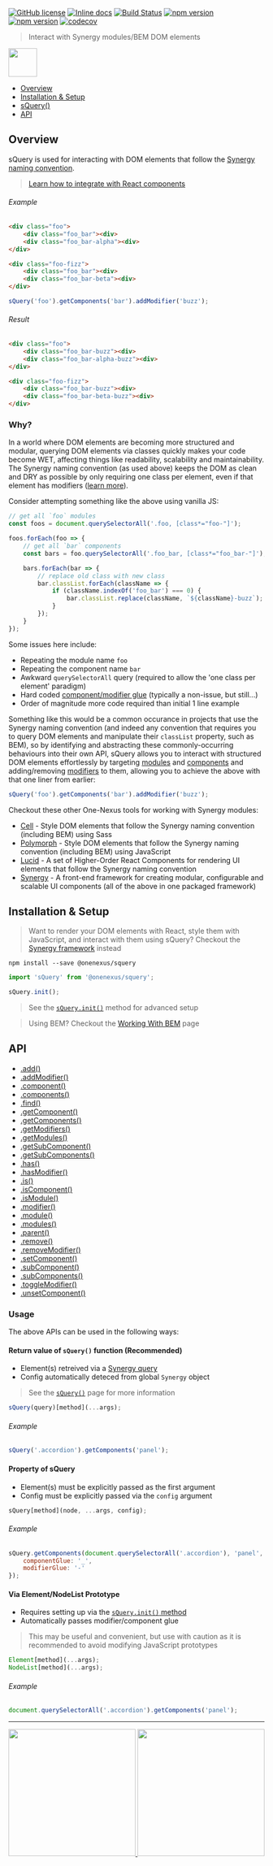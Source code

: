 [![GitHub license](https://img.shields.io/badge/license-MIT-blue.svg)](https://github.com/One-Nexus/sQuery/blob/master/LICENSE)
[![Inline docs](http://inch-ci.org/github/One-Nexus/sQuery.svg?branch=master)](http://inch-ci.org/github/One-Nexus/sQuery)
[![Build Status](https://travis-ci.com/One-Nexus/sQuery.svg?branch=master)](https://travis-ci.com/One-Nexus/sQuery)
[![npm version](https://badge.fury.io/js/%40onenexus%2Fsquery.svg)](https://www.npmjs.com/package/@onenexus/squery)
[![npm version](https://img.shields.io/npm/dm/@onenexus/squery.svg)](https://www.npmjs.com/package/@onenexus/squery)
[![codecov](https://codecov.io/gh/One-Nexus/sQuery/branch/master/graph/badge.svg)](https://codecov.io/gh/One-Nexus/sQuery)

> Interact with Synergy modules/BEM DOM elements

<img height="56px" src="http://www.onenexus.io/squery/images/squery-logo.png?v=2" />

* [Overview](#overview)
* [Installation & Setup](#installation--setup)
* [sQuery()](https://github.com/One-Nexus/sQuery/wiki/sQuery())
* [API](#api)

## Overview

sQuery is used for interacting with DOM elements that follow the [Synergy naming convention](https://github.com/One-Nexus/Synergy-Front-End-Guides/wiki/Synergy-Values#synergy-naming-convention).

> [Learn how to integrate with React components](https://github.com/One-Nexus/Lucid/wiki/Interactions#adding-an-interaction)

###### Example

```html
<div class="foo">
    <div class="foo_bar"><div>
    <div class="foo_bar-alpha"><div>
</div>

<div class="foo-fizz">
    <div class="foo_bar"><div>
    <div class="foo_bar-beta"><div>
</div>
```

```js
sQuery('foo').getComponents('bar').addModifier('buzz');
```

###### Result

```html
<div class="foo">
    <div class="foo_bar-buzz"><div>
    <div class="foo_bar-alpha-buzz"><div>
</div>

<div class="foo-fizz">
    <div class="foo_bar-buzz"><div>
    <div class="foo_bar-beta-buzz"><div>
</div>
```

### Why?

In a world where DOM elements are becoming more structured and modular, querying DOM elements via classes quickly makes your code become WET, affecting things like readability, scalability and maintainability. The Synergy naming convention (as used above) keeps the DOM as clean and DRY as possible by only requiring one class per element, even if that element has modifiers ([learn more](https://github.com/One-Nexus/Synergy-Front-End-Guides/wiki/Synergy-Values#3-naming-convention)).

Consider attempting something like the above using vanilla JS:

```js
// get all `foo` modules
const foos = document.querySelectorAll('.foo, [class*="foo-"]');

foos.forEach(foo => {
    // get all `bar` components
    const bars = foo.querySelectorAll('.foo_bar, [class*="foo_bar-"]');

    bars.forEach(bar => {
        // replace old class with new class
        bar.classList.forEach(className => {
            if (className.indexOf('foo_bar') === 0) {
                bar.classList.replace(className, `${className}-buzz`);
            }
        });
    }
});
```

Some issues here include:

* Repeating the module name `foo`
* Repeating the component name `bar`
* Awkward `querySelectorAll` query (required to allow the 'one class per element' paradigm)
* Hard coded [component/modifier glue](https://github.com/One-Nexus/sQuery/wiki/config#componentgluemodifierglue) (typically a non-issue, but still...)
* Order of magnitude more code required than initial 1 line example

Something like this would be a common occurance in projects that use the Synergy naming convention (and indeed any convention that requires you to query DOM elements and manipulate their `classList` property, such as BEM), so by identifying and abstracting these commonly-occurring behaviours into their own API, sQuery allows you to interact with structured DOM elements effortlessly by targeting [modules](https://github.com/One-Nexus/Synergy/wiki/Modules,-Components-and-Modifiers#modules) and [components](https://github.com/One-Nexus/Synergy/wiki/Modules,-Components-and-Modifiers#components) and adding/removing [modifiers](https://github.com/One-Nexus/Synergy/wiki/Modules,-Components-and-Modifiers#modifiers) to them, allowing you to achieve the above with that one liner from earlier:

```js
sQuery('foo').getComponents('bar').addModifier('buzz');
```

Checkout these other One-Nexus tools for working with Synergy modules:

* [Cell](https://github.com/One-Nexus/Cell) - Style DOM elements that follow the Synergy naming convention (including BEM) using Sass
* [Polymorph](https://github.com/One-Nexus/Polymorph) - Style DOM elements that follow the Synergy naming convention (including BEM) using JavaScript
* [Lucid](https://github.com/One-Nexus/Lucid) - A set of Higher-Order React Components for rendering UI elements that follow the Synergy naming convention
* [Synergy](https://github.com/One-Nexus/Synergy) - A front-end framework for creating modular, configurable and scalable UI components (all of the above in one packaged framework)

## Installation & Setup

> Want to render your DOM elements with React, style them with JavaScript, and interact with them using sQuery? Checkout the [Synergy framework](https://github.com/One-Nexus/Synergy) instead

```
npm install --save @onenexus/squery
```

```jsx
import 'sQuery' from '@onenexus/squery';

sQuery.init(); 
```

> See the [`sQuery.init()`](https://github.com/One-Nexus/sQuery/wiki/.init()) method for advanced setup

> Using BEM? Checkout the [Working With BEM](https://github.com/One-Nexus/sQuery/wiki/Working-With-BEM) page

## API

* [.add()](https://github.com/One-Nexus/sQuery/wiki/.addModifier())
* [.addModifier()](https://github.com/One-Nexus/sQuery/wiki/.addModifier())
* [.component()](https://github.com/One-Nexus/sQuery/wiki/.component())
* [.components()](https://github.com/One-Nexus/sQuery/wiki/.component())
* [.find()](https://github.com/One-Nexus/sQuery/wiki/.find())
* [.getComponent()](https://github.com/One-Nexus/sQuery/wiki/.getComponent())
* [.getComponents()](https://github.com/One-Nexus/sQuery/wiki/.getComponents())
* [.getModifiers()](https://github.com/One-Nexus/sQuery/wiki/.getModifiers())
* [.getModules()](https://github.com/One-Nexus/sQuery/wiki/.getModules())
* [.getSubComponent()](https://github.com/One-Nexus/sQuery/wiki/.getSubComponent())
* [.getSubComponents()](https://github.com/One-Nexus/sQuery/wiki/.getSubComponents())
* [.has()](https://github.com/One-Nexus/sQuery/wiki/.hasModifier())
* [.hasModifier()](https://github.com/One-Nexus/sQuery/wiki/.hasModifier())
* [.is()](https://github.com/One-Nexus/sQuery/wiki/.is())
* [.isComponent()](https://github.com/One-Nexus/sQuery/wiki/.isComponent())
* [.isModule()](https://github.com/One-Nexus/sQuery/wiki/.isModule())
* [.modifier()](https://github.com/One-Nexus/sQuery/wiki/.modifier())
* [.module()](https://github.com/One-Nexus/sQuery/wiki/.module())
* [.modules()](https://github.com/One-Nexus/sQuery/wiki/.module())
* [.parent()](https://github.com/One-Nexus/sQuery/wiki/.parent())
* [.remove()](https://github.com/One-Nexus/sQuery/wiki/.removeModifier())
* [.removeModifier()](https://github.com/One-Nexus/sQuery/wiki/.removeModifier())
* [.setComponent()](https://github.com/One-Nexus/sQuery/wiki/.setComponent())
* [.subComponent()](https://github.com/One-Nexus/sQuery/wiki/.subComponent())
* [.subComponents()](https://github.com/One-Nexus/sQuery/wiki/.subComponent())
* [.toggleModifier()](https://github.com/One-Nexus/sQuery/wiki/.toggleModifier())
* [.unsetComponent()](https://github.com/One-Nexus/sQuery/wiki/.unsetComponent())

### Usage

The above APIs can be used in the following ways:

#### Return value of `sQuery()` function (Recommended)

* Element(s) retreived via a [Synergy query](https://github.com/One-Nexus/sQuery/wiki/sQuery()#query)
* Config automatically deteced from global `Synergy` object

> See the [`sQuery()`](https://github.com/One-Nexus/sQuery/wiki/sQuery()) page for more information

```js
sQuery(query)[method](...args);
```

###### Example

```js
sQuery('.accordion').getComponents('panel');
```

#### Property of sQuery

* Element(s) must be explicitly passed as the first argument
* Config must be explicitly passed via the `config` argument

```js
sQuery[method](node, ...args, config);
```

###### Example

```js
sQuery.getComponents(document.querySelectorAll('.accordion'), 'panel', {
    componentGlue: '_',
    modifierGlue: '-'
});
```

#### Via Element/NodeList Prototype

* Requires setting up via the [`sQuery.init()` method](#init)
* Automatically passes modifier/component glue

> This may be useful and convenient, but use with caution as it is recommended to avoid modifying JavaScript prototypes

```js
Element[method](...args);
NodeList[method](...args);
```

###### Example

```js
document.querySelectorAll('.accordion').getComponents('panel');
```

---

<a href="https://twitter.com/ESR360">
    <img src="http://edmundreed.com/assets/images/twitter.gif?v=1" width="250px" />
</a>
<a href="https://github.com/ESR360">
    <img src="http://edmundreed.com/assets/images/github.gif?v=1" width="250px" />
</a>